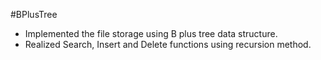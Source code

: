 #BPlusTree
- Implemented the file storage using B plus tree data structure.
- Realized Search, Insert and Delete functions using recursion method. 

